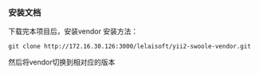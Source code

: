 ### 安装文档 
下载完本项目后，安装vendor
安装方法：

    git clone http://172.16.30.126:3000/lelaisoft/yii2-swoole-vendor.git

然后将vendor切换到相对应的版本
